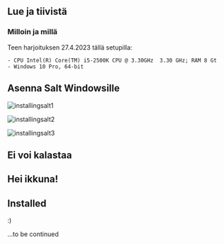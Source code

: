 ## Lue ja tiivistä  

### Milloin ja millä  

Teen harjoituksen 27.4.2023 tällä setupilla:  
```
- CPU Intel(R) Core(TM) i5-2500K CPU @ 3.30GHz  3.30 GHz; RAM 8 Gt  
- Windows 10 Pro, 64-bit 
```

## Asenna Salt Windowsille  

![installingsalt1](https://user-images.githubusercontent.com/78509164/234967251-e1e8739e-8ae9-4cdf-bcdf-2714579a10a4.png)  

![installingsalt2](https://user-images.githubusercontent.com/78509164/234967572-25915858-3e90-4999-9ec7-d29ed33005b2.png)  

![installingsalt3](https://user-images.githubusercontent.com/78509164/234968119-b5c4cebe-1087-4817-ae2c-b0960387588c.png)  



## Ei voi kalastaa  

## Hei ikkuna!  

## Installed  

:)

...to be continued
